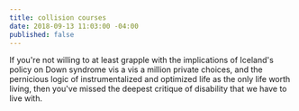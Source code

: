 ```yaml
---
title: collision courses
date: 2018-09-13 11:03:00 -04:00
published: false
---
```


If you're not willing to at least grapple with the implications of Iceland's policy on Down syndrome vis a vis a million private choices, and the pernicious logic of instrumentalized and optimized life as the only life worth living, then you've missed the deepest critique of disability that we have to live with.